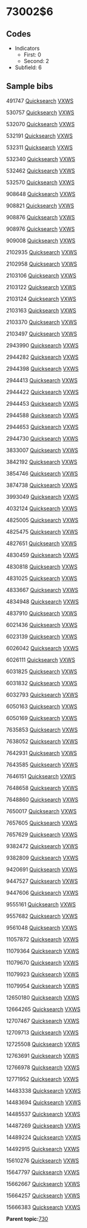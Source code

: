 # 73002$6

## Codes

-   Indicators
    -   First: 0
    -   Second: 2
-   Subfield: 6

## Sample bibs

491747 [Quicksearch](https://search.library.yale.edu/catalog/491747) [VXWS](http://prodorbis.library.yale.edu:7014/vxws/GetHoldingsService?bibId=491747)

530757 [Quicksearch](https://search.library.yale.edu/catalog/530757) [VXWS](http://prodorbis.library.yale.edu:7014/vxws/GetHoldingsService?bibId=530757)

532070 [Quicksearch](https://search.library.yale.edu/catalog/532070) [VXWS](http://prodorbis.library.yale.edu:7014/vxws/GetHoldingsService?bibId=532070)

532191 [Quicksearch](https://search.library.yale.edu/catalog/532191) [VXWS](http://prodorbis.library.yale.edu:7014/vxws/GetHoldingsService?bibId=532191)

532311 [Quicksearch](https://search.library.yale.edu/catalog/532311) [VXWS](http://prodorbis.library.yale.edu:7014/vxws/GetHoldingsService?bibId=532311)

532340 [Quicksearch](https://search.library.yale.edu/catalog/532340) [VXWS](http://prodorbis.library.yale.edu:7014/vxws/GetHoldingsService?bibId=532340)

532462 [Quicksearch](https://search.library.yale.edu/catalog/532462) [VXWS](http://prodorbis.library.yale.edu:7014/vxws/GetHoldingsService?bibId=532462)

532570 [Quicksearch](https://search.library.yale.edu/catalog/532570) [VXWS](http://prodorbis.library.yale.edu:7014/vxws/GetHoldingsService?bibId=532570)

908648 [Quicksearch](https://search.library.yale.edu/catalog/908648) [VXWS](http://prodorbis.library.yale.edu:7014/vxws/GetHoldingsService?bibId=908648)

908821 [Quicksearch](https://search.library.yale.edu/catalog/908821) [VXWS](http://prodorbis.library.yale.edu:7014/vxws/GetHoldingsService?bibId=908821)

908876 [Quicksearch](https://search.library.yale.edu/catalog/908876) [VXWS](http://prodorbis.library.yale.edu:7014/vxws/GetHoldingsService?bibId=908876)

908976 [Quicksearch](https://search.library.yale.edu/catalog/908976) [VXWS](http://prodorbis.library.yale.edu:7014/vxws/GetHoldingsService?bibId=908976)

909008 [Quicksearch](https://search.library.yale.edu/catalog/909008) [VXWS](http://prodorbis.library.yale.edu:7014/vxws/GetHoldingsService?bibId=909008)

2102935 [Quicksearch](https://search.library.yale.edu/catalog/2102935) [VXWS](http://prodorbis.library.yale.edu:7014/vxws/GetHoldingsService?bibId=2102935)

2102958 [Quicksearch](https://search.library.yale.edu/catalog/2102958) [VXWS](http://prodorbis.library.yale.edu:7014/vxws/GetHoldingsService?bibId=2102958)

2103106 [Quicksearch](https://search.library.yale.edu/catalog/2103106) [VXWS](http://prodorbis.library.yale.edu:7014/vxws/GetHoldingsService?bibId=2103106)

2103122 [Quicksearch](https://search.library.yale.edu/catalog/2103122) [VXWS](http://prodorbis.library.yale.edu:7014/vxws/GetHoldingsService?bibId=2103122)

2103124 [Quicksearch](https://search.library.yale.edu/catalog/2103124) [VXWS](http://prodorbis.library.yale.edu:7014/vxws/GetHoldingsService?bibId=2103124)

2103163 [Quicksearch](https://search.library.yale.edu/catalog/2103163) [VXWS](http://prodorbis.library.yale.edu:7014/vxws/GetHoldingsService?bibId=2103163)

2103370 [Quicksearch](https://search.library.yale.edu/catalog/2103370) [VXWS](http://prodorbis.library.yale.edu:7014/vxws/GetHoldingsService?bibId=2103370)

2103497 [Quicksearch](https://search.library.yale.edu/catalog/2103497) [VXWS](http://prodorbis.library.yale.edu:7014/vxws/GetHoldingsService?bibId=2103497)

2943990 [Quicksearch](https://search.library.yale.edu/catalog/2943990) [VXWS](http://prodorbis.library.yale.edu:7014/vxws/GetHoldingsService?bibId=2943990)

2944282 [Quicksearch](https://search.library.yale.edu/catalog/2944282) [VXWS](http://prodorbis.library.yale.edu:7014/vxws/GetHoldingsService?bibId=2944282)

2944398 [Quicksearch](https://search.library.yale.edu/catalog/2944398) [VXWS](http://prodorbis.library.yale.edu:7014/vxws/GetHoldingsService?bibId=2944398)

2944413 [Quicksearch](https://search.library.yale.edu/catalog/2944413) [VXWS](http://prodorbis.library.yale.edu:7014/vxws/GetHoldingsService?bibId=2944413)

2944422 [Quicksearch](https://search.library.yale.edu/catalog/2944422) [VXWS](http://prodorbis.library.yale.edu:7014/vxws/GetHoldingsService?bibId=2944422)

2944453 [Quicksearch](https://search.library.yale.edu/catalog/2944453) [VXWS](http://prodorbis.library.yale.edu:7014/vxws/GetHoldingsService?bibId=2944453)

2944588 [Quicksearch](https://search.library.yale.edu/catalog/2944588) [VXWS](http://prodorbis.library.yale.edu:7014/vxws/GetHoldingsService?bibId=2944588)

2944653 [Quicksearch](https://search.library.yale.edu/catalog/2944653) [VXWS](http://prodorbis.library.yale.edu:7014/vxws/GetHoldingsService?bibId=2944653)

2944730 [Quicksearch](https://search.library.yale.edu/catalog/2944730) [VXWS](http://prodorbis.library.yale.edu:7014/vxws/GetHoldingsService?bibId=2944730)

3833007 [Quicksearch](https://search.library.yale.edu/catalog/3833007) [VXWS](http://prodorbis.library.yale.edu:7014/vxws/GetHoldingsService?bibId=3833007)

3842192 [Quicksearch](https://search.library.yale.edu/catalog/3842192) [VXWS](http://prodorbis.library.yale.edu:7014/vxws/GetHoldingsService?bibId=3842192)

3854746 [Quicksearch](https://search.library.yale.edu/catalog/3854746) [VXWS](http://prodorbis.library.yale.edu:7014/vxws/GetHoldingsService?bibId=3854746)

3874738 [Quicksearch](https://search.library.yale.edu/catalog/3874738) [VXWS](http://prodorbis.library.yale.edu:7014/vxws/GetHoldingsService?bibId=3874738)

3993049 [Quicksearch](https://search.library.yale.edu/catalog/3993049) [VXWS](http://prodorbis.library.yale.edu:7014/vxws/GetHoldingsService?bibId=3993049)

4032124 [Quicksearch](https://search.library.yale.edu/catalog/4032124) [VXWS](http://prodorbis.library.yale.edu:7014/vxws/GetHoldingsService?bibId=4032124)

4825005 [Quicksearch](https://search.library.yale.edu/catalog/4825005) [VXWS](http://prodorbis.library.yale.edu:7014/vxws/GetHoldingsService?bibId=4825005)

4825475 [Quicksearch](https://search.library.yale.edu/catalog/4825475) [VXWS](http://prodorbis.library.yale.edu:7014/vxws/GetHoldingsService?bibId=4825475)

4827651 [Quicksearch](https://search.library.yale.edu/catalog/4827651) [VXWS](http://prodorbis.library.yale.edu:7014/vxws/GetHoldingsService?bibId=4827651)

4830459 [Quicksearch](https://search.library.yale.edu/catalog/4830459) [VXWS](http://prodorbis.library.yale.edu:7014/vxws/GetHoldingsService?bibId=4830459)

4830818 [Quicksearch](https://search.library.yale.edu/catalog/4830818) [VXWS](http://prodorbis.library.yale.edu:7014/vxws/GetHoldingsService?bibId=4830818)

4831025 [Quicksearch](https://search.library.yale.edu/catalog/4831025) [VXWS](http://prodorbis.library.yale.edu:7014/vxws/GetHoldingsService?bibId=4831025)

4833667 [Quicksearch](https://search.library.yale.edu/catalog/4833667) [VXWS](http://prodorbis.library.yale.edu:7014/vxws/GetHoldingsService?bibId=4833667)

4834948 [Quicksearch](https://search.library.yale.edu/catalog/4834948) [VXWS](http://prodorbis.library.yale.edu:7014/vxws/GetHoldingsService?bibId=4834948)

4837910 [Quicksearch](https://search.library.yale.edu/catalog/4837910) [VXWS](http://prodorbis.library.yale.edu:7014/vxws/GetHoldingsService?bibId=4837910)

6021436 [Quicksearch](https://search.library.yale.edu/catalog/6021436) [VXWS](http://prodorbis.library.yale.edu:7014/vxws/GetHoldingsService?bibId=6021436)

6023139 [Quicksearch](https://search.library.yale.edu/catalog/6023139) [VXWS](http://prodorbis.library.yale.edu:7014/vxws/GetHoldingsService?bibId=6023139)

6026042 [Quicksearch](https://search.library.yale.edu/catalog/6026042) [VXWS](http://prodorbis.library.yale.edu:7014/vxws/GetHoldingsService?bibId=6026042)

6026111 [Quicksearch](https://search.library.yale.edu/catalog/6026111) [VXWS](http://prodorbis.library.yale.edu:7014/vxws/GetHoldingsService?bibId=6026111)

6031825 [Quicksearch](https://search.library.yale.edu/catalog/6031825) [VXWS](http://prodorbis.library.yale.edu:7014/vxws/GetHoldingsService?bibId=6031825)

6031832 [Quicksearch](https://search.library.yale.edu/catalog/6031832) [VXWS](http://prodorbis.library.yale.edu:7014/vxws/GetHoldingsService?bibId=6031832)

6032793 [Quicksearch](https://search.library.yale.edu/catalog/6032793) [VXWS](http://prodorbis.library.yale.edu:7014/vxws/GetHoldingsService?bibId=6032793)

6050163 [Quicksearch](https://search.library.yale.edu/catalog/6050163) [VXWS](http://prodorbis.library.yale.edu:7014/vxws/GetHoldingsService?bibId=6050163)

6050169 [Quicksearch](https://search.library.yale.edu/catalog/6050169) [VXWS](http://prodorbis.library.yale.edu:7014/vxws/GetHoldingsService?bibId=6050169)

7635853 [Quicksearch](https://search.library.yale.edu/catalog/7635853) [VXWS](http://prodorbis.library.yale.edu:7014/vxws/GetHoldingsService?bibId=7635853)

7638052 [Quicksearch](https://search.library.yale.edu/catalog/7638052) [VXWS](http://prodorbis.library.yale.edu:7014/vxws/GetHoldingsService?bibId=7638052)

7642931 [Quicksearch](https://search.library.yale.edu/catalog/7642931) [VXWS](http://prodorbis.library.yale.edu:7014/vxws/GetHoldingsService?bibId=7642931)

7643585 [Quicksearch](https://search.library.yale.edu/catalog/7643585) [VXWS](http://prodorbis.library.yale.edu:7014/vxws/GetHoldingsService?bibId=7643585)

7646151 [Quicksearch](https://search.library.yale.edu/catalog/7646151) [VXWS](http://prodorbis.library.yale.edu:7014/vxws/GetHoldingsService?bibId=7646151)

7648658 [Quicksearch](https://search.library.yale.edu/catalog/7648658) [VXWS](http://prodorbis.library.yale.edu:7014/vxws/GetHoldingsService?bibId=7648658)

7648860 [Quicksearch](https://search.library.yale.edu/catalog/7648860) [VXWS](http://prodorbis.library.yale.edu:7014/vxws/GetHoldingsService?bibId=7648860)

7650017 [Quicksearch](https://search.library.yale.edu/catalog/7650017) [VXWS](http://prodorbis.library.yale.edu:7014/vxws/GetHoldingsService?bibId=7650017)

7657605 [Quicksearch](https://search.library.yale.edu/catalog/7657605) [VXWS](http://prodorbis.library.yale.edu:7014/vxws/GetHoldingsService?bibId=7657605)

7657629 [Quicksearch](https://search.library.yale.edu/catalog/7657629) [VXWS](http://prodorbis.library.yale.edu:7014/vxws/GetHoldingsService?bibId=7657629)

9382472 [Quicksearch](https://search.library.yale.edu/catalog/9382472) [VXWS](http://prodorbis.library.yale.edu:7014/vxws/GetHoldingsService?bibId=9382472)

9382809 [Quicksearch](https://search.library.yale.edu/catalog/9382809) [VXWS](http://prodorbis.library.yale.edu:7014/vxws/GetHoldingsService?bibId=9382809)

9420691 [Quicksearch](https://search.library.yale.edu/catalog/9420691) [VXWS](http://prodorbis.library.yale.edu:7014/vxws/GetHoldingsService?bibId=9420691)

9447527 [Quicksearch](https://search.library.yale.edu/catalog/9447527) [VXWS](http://prodorbis.library.yale.edu:7014/vxws/GetHoldingsService?bibId=9447527)

9447606 [Quicksearch](https://search.library.yale.edu/catalog/9447606) [VXWS](http://prodorbis.library.yale.edu:7014/vxws/GetHoldingsService?bibId=9447606)

9555161 [Quicksearch](https://search.library.yale.edu/catalog/9555161) [VXWS](http://prodorbis.library.yale.edu:7014/vxws/GetHoldingsService?bibId=9555161)

9557682 [Quicksearch](https://search.library.yale.edu/catalog/9557682) [VXWS](http://prodorbis.library.yale.edu:7014/vxws/GetHoldingsService?bibId=9557682)

9561048 [Quicksearch](https://search.library.yale.edu/catalog/9561048) [VXWS](http://prodorbis.library.yale.edu:7014/vxws/GetHoldingsService?bibId=9561048)

11057872 [Quicksearch](https://search.library.yale.edu/catalog/11057872) [VXWS](http://prodorbis.library.yale.edu:7014/vxws/GetHoldingsService?bibId=11057872)

11079364 [Quicksearch](https://search.library.yale.edu/catalog/11079364) [VXWS](http://prodorbis.library.yale.edu:7014/vxws/GetHoldingsService?bibId=11079364)

11079670 [Quicksearch](https://search.library.yale.edu/catalog/11079670) [VXWS](http://prodorbis.library.yale.edu:7014/vxws/GetHoldingsService?bibId=11079670)

11079923 [Quicksearch](https://search.library.yale.edu/catalog/11079923) [VXWS](http://prodorbis.library.yale.edu:7014/vxws/GetHoldingsService?bibId=11079923)

11079954 [Quicksearch](https://search.library.yale.edu/catalog/11079954) [VXWS](http://prodorbis.library.yale.edu:7014/vxws/GetHoldingsService?bibId=11079954)

12650180 [Quicksearch](https://search.library.yale.edu/catalog/12650180) [VXWS](http://prodorbis.library.yale.edu:7014/vxws/GetHoldingsService?bibId=12650180)

12664265 [Quicksearch](https://search.library.yale.edu/catalog/12664265) [VXWS](http://prodorbis.library.yale.edu:7014/vxws/GetHoldingsService?bibId=12664265)

12707467 [Quicksearch](https://search.library.yale.edu/catalog/12707467) [VXWS](http://prodorbis.library.yale.edu:7014/vxws/GetHoldingsService?bibId=12707467)

12709713 [Quicksearch](https://search.library.yale.edu/catalog/12709713) [VXWS](http://prodorbis.library.yale.edu:7014/vxws/GetHoldingsService?bibId=12709713)

12725508 [Quicksearch](https://search.library.yale.edu/catalog/12725508) [VXWS](http://prodorbis.library.yale.edu:7014/vxws/GetHoldingsService?bibId=12725508)

12763691 [Quicksearch](https://search.library.yale.edu/catalog/12763691) [VXWS](http://prodorbis.library.yale.edu:7014/vxws/GetHoldingsService?bibId=12763691)

12766978 [Quicksearch](https://search.library.yale.edu/catalog/12766978) [VXWS](http://prodorbis.library.yale.edu:7014/vxws/GetHoldingsService?bibId=12766978)

12771952 [Quicksearch](https://search.library.yale.edu/catalog/12771952) [VXWS](http://prodorbis.library.yale.edu:7014/vxws/GetHoldingsService?bibId=12771952)

14483338 [Quicksearch](https://search.library.yale.edu/catalog/14483338) [VXWS](http://prodorbis.library.yale.edu:7014/vxws/GetHoldingsService?bibId=14483338)

14483694 [Quicksearch](https://search.library.yale.edu/catalog/14483694) [VXWS](http://prodorbis.library.yale.edu:7014/vxws/GetHoldingsService?bibId=14483694)

14485537 [Quicksearch](https://search.library.yale.edu/catalog/14485537) [VXWS](http://prodorbis.library.yale.edu:7014/vxws/GetHoldingsService?bibId=14485537)

14487269 [Quicksearch](https://search.library.yale.edu/catalog/14487269) [VXWS](http://prodorbis.library.yale.edu:7014/vxws/GetHoldingsService?bibId=14487269)

14489224 [Quicksearch](https://search.library.yale.edu/catalog/14489224) [VXWS](http://prodorbis.library.yale.edu:7014/vxws/GetHoldingsService?bibId=14489224)

14492915 [Quicksearch](https://search.library.yale.edu/catalog/14492915) [VXWS](http://prodorbis.library.yale.edu:7014/vxws/GetHoldingsService?bibId=14492915)

15610276 [Quicksearch](https://search.library.yale.edu/catalog/15610276) [VXWS](http://prodorbis.library.yale.edu:7014/vxws/GetHoldingsService?bibId=15610276)

15647797 [Quicksearch](https://search.library.yale.edu/catalog/15647797) [VXWS](http://prodorbis.library.yale.edu:7014/vxws/GetHoldingsService?bibId=15647797)

15662667 [Quicksearch](https://search.library.yale.edu/catalog/15662667) [VXWS](http://prodorbis.library.yale.edu:7014/vxws/GetHoldingsService?bibId=15662667)

15664257 [Quicksearch](https://search.library.yale.edu/catalog/15664257) [VXWS](http://prodorbis.library.yale.edu:7014/vxws/GetHoldingsService?bibId=15664257)

15666383 [Quicksearch](https://search.library.yale.edu/catalog/15666383) [VXWS](http://prodorbis.library.yale.edu:7014/vxws/GetHoldingsService?bibId=15666383)

**Parent topic:**[730](../../tags/730/730.md)

